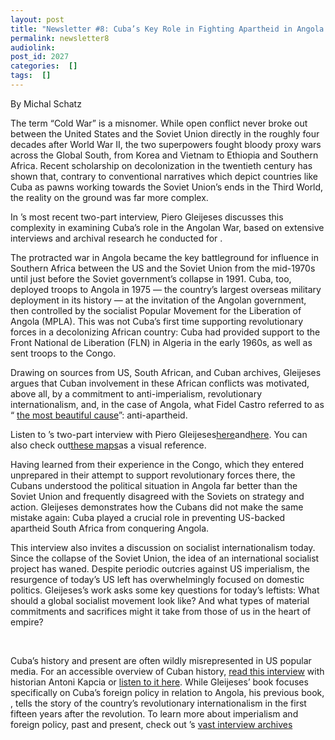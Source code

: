 ```yaml
---
layout: post
title: "Newsletter #8: Cuba’s Key Role in Fighting Apartheid in Angola Is All but Forgotten Today"
permalink: newsletter8
audiolink: 
post_id: 2027
categories:  []
tags:  []
---
```




By Michal Schatz

The term “Cold War” is a misnomer. While open conflict never broke out between the United States and the Soviet Union directly in the roughly four decades after World War II, the two superpowers fought bloody proxy wars across the Global South, from Korea and Vietnam to Ethiopia and Southern Africa. Recent scholarship on decolonization in the twentieth century has shown that, contrary to conventional narratives which depict countries like Cuba as pawns working towards the Soviet Union’s ends in the Third World, the reality on the ground was far more complex. 

In 
’s most recent two-part interview, Piero Gleijeses discusses this complexity in examining Cuba’s role in the Angolan War, based on extensive interviews and archival research he conducted for 
[](https://uncpress.org/book/9781469628325/visions-of-freedom/).  

The protracted war in Angola became the key battleground for influence in Southern Africa between the US and the Soviet Union from the mid-1970s until just before the Soviet government’s collapse in 1991. Cuba, too, deployed troops to Angola in 1975 — the country’s largest overseas military deployment in its history — at the invitation of the Angolan government, then controlled by the socialist Popular Movement for the Liberation of Angola (MPLA). This was not Cuba’s first time supporting revolutionary forces in a decolonizing African country: Cuba had provided support to the Front National de Liberation (FLN) in Algeria in the early 1960s, as well as sent troops to the Congo. 

Drawing on sources from US, South African, and Cuban archives, Gleijeses argues that Cuban involvement in these African conflicts was motivated, above all, by a commitment to anti-imperialism, revolutionary internationalism, and, in the case of Angola, what Fidel Castro referred to as “
[the most beautiful cause](https://www.lrb.co.uk/the-paper/v26/n16/piero-gleijeses/a-bone-in-the-throat)”: anti-apartheid. 

Listen to 
’s two-part interview with Piero Gleijeses[here](https://www.thedigradio.com/podcast/visions-of-freedom-w-piero-gleijeses-part-1/)and[here](https://www.thedigradio.com/). You can also check out[these maps](https://www.thedigradio.com/visions-of-freedom-maps/)as a visual reference. 

Having learned from their experience in the Congo, which they entered unprepared in their attempt to support revolutionary forces there, the Cubans understood the political situation in Angola far better than the Soviet Union and frequently disagreed with the Soviets on strategy and action. Gleijeses demonstrates how the Cubans did not make the same mistake again: Cuba played a crucial role in preventing US-backed apartheid South Africa from conquering Angola.

This 
 interview also invites a discussion on socialist internationalism today. Since the collapse of the Soviet Union, the idea of an international socialist project has waned. Despite periodic outcries against US imperialism, the resurgence of today’s US left has overwhelmingly focused on domestic politics. Gleijeses’s work asks some key questions for today’s leftists: What should a global socialist movement look like? And what types of material commitments and sacrifices might it take from those of us in the heart of empire?

 



Cuba’s history and present are often wildly misrepresented in US popular media. For an accessible overview of Cuban history, 
[read this interview](https://jacobinmag.com/2021/09/cuban-revolution-castro-fidel-raul-socialism-soviet-ties-embargo-diaz-canel-protests-pandemic) with historian Antoni Kapcia or 
[listen to it here](https://blubrry.com/jacobin/80078107/long-reads-antoni-kapcia-on-revolutionary-cuba-and-the-legacy-of-the-castros/). While Gleijeses’ book 
[](https://uncpress.org/book/9781469628325/visions-of-freedom/) focuses specifically on Cuba’s foreign policy in relation to Angola, his previous book, 
[](https://uncpress.org/book/9780807854648/conflicting-missions/), tells the story of the country’s revolutionary internationalism in the first fifteen years after the revolution. To learn more about imperialism and foreign policy, past and present, check out 
’s 
[vast interview archives](https://www.thedigradio.com/tag/imperialism-and-foreign-policy/)

 